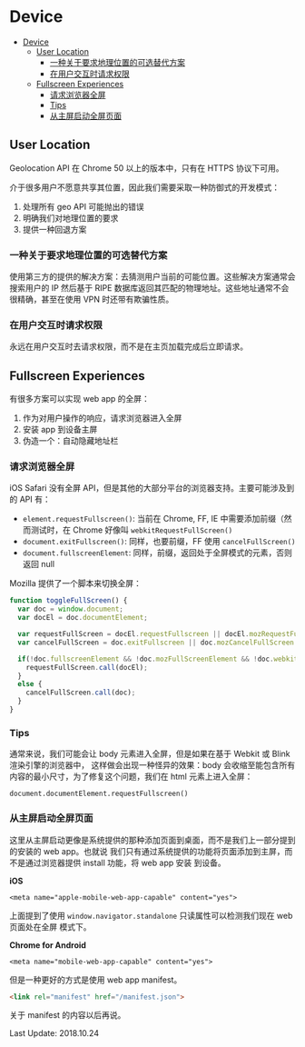 # Device 

<!-- TOC -->

- [Device](#device)
  - [User Location](#user-location)
    - [一种关于要求地理位置的可选替代方案](#一种关于要求地理位置的可选替代方案)
    - [在用户交互时请求权限](#在用户交互时请求权限)
  - [Fullscreen Experiences](#fullscreen-experiences)
    - [请求浏览器全屏](#请求浏览器全屏)
    - [Tips](#tips)
    - [从主屏启动全屏页面](#从主屏启动全屏页面)

<!-- /TOC -->

## User Location

Geolocation API 在 Chrome 50 以上的版本中，只有在 HTTPS 协议下可用。    

介于很多用户不愿意共享其位置，因此我们需要采取一种防御式的开发模式：   

1. 处理所有 geo API 可能抛出的错误
2. 明确我们对地理位置的要求
3. 提供一种回退方案    

### 一种关于要求地理位置的可选替代方案

使用第三方的提供的解决方案：去猜测用户当前的可能位置。这些解决方案通常会搜索用户的 IP 然后基于
RIPE 数据库返回其匹配的物理地址。这些地址通常不会很精确，甚至在使用 VPN 时还带有欺骗性质。    

### 在用户交互时请求权限

永远在用户交互时去请求权限，而不是在主页加载完成后立即请求。    

## Fullscreen Experiences

有很多方案可以实现 web app 的全屏：   

1. 作为对用户操作的响应，请求浏览器进入全屏
2. 安装 app 到设备主屏
3. 伪造一个：自动隐藏地址栏

### 请求浏览器全屏

iOS Safari 没有全屏 API，但是其他的大部分平台的浏览器支持。主要可能涉及到的 API 有：

+ `element.requestFullscreen()`: 当前在 Chrome, FF, IE 中需要添加前缀（然而测试时，在
Chrome 好像叫 `webkitRequestFullScreen()`
+ `document.exitFullscreen()`: 同样，也要前缀，FF 使用 `cancelFullScreen()`
+ `document.fullscreenElement`: 同样，前缀，返回处于全屏模式的元素，否则返回 null   

Mozilla 提供了一个脚本来切换全屏：   

```js
function toggleFullScreen() {
  var doc = window.document;
  var docEl = doc.documentElement;

  var requestFullScreen = docEl.requestFullscreen || docEl.mozRequestFullScreen || docEl.webkitRequestFullScreen || docEl.msRequestFullscreen;
  var cancelFullScreen = doc.exitFullscreen || doc.mozCancelFullScreen || doc.webkitExitFullscreen || doc.msExitFullscreen;

  if(!doc.fullscreenElement && !doc.mozFullScreenElement && !doc.webkitFullscreenElement && !doc.msFullscreenElement) {
    requestFullScreen.call(docEl);
  }
  else {
    cancelFullScreen.call(doc);
  }
}
```    

### Tips

通常来说，我们可能会让 body 元素进入全屏，但是如果在基于 Webkit 或 Blink 渲染引擎的浏览器中，
这样做会出现一种怪异的效果：body 会收缩至能包含所有内容的最小尺寸，为了修复这个问题，我们在
html 元素上进入全屏：   


`document.documentElement.requestFullscreen()`    

### 从主屏启动全屏页面

这里从主屏启动更像是系统提供的那种添加页面到桌面，而不是我们上一部分提到的安装的 web app。也就说
我们只有通过系统提供的功能将页面添加到主屏，而不是通过浏览器提供 install 功能，将 web app 安装
到设备。      

**iOS**     

`<meta name="apple-mobile-web-app-capable" content="yes">`    

上面提到了使用 `window.navigator.standalone` 只读属性可以检测我们现在 web 页面处在全屏
模式下。    

**Chrome for Android**     

`<meta name="mobile-web-app-capable" content="yes">`    

但是一种更好的方式是使用 web app manifest。    

```html
<link rel="manifest" href="/manifest.json">
```    

关于 manifest 的内容以后再说。   

Last Update: 2018.10.24   